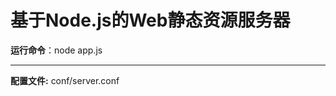 <h1>基于Node.js的Web静态资源服务器</h1>


<b>运行命令</b>：node app.js

<hr/>
<b>配置文件:</b>  conf/server.conf

​		  

